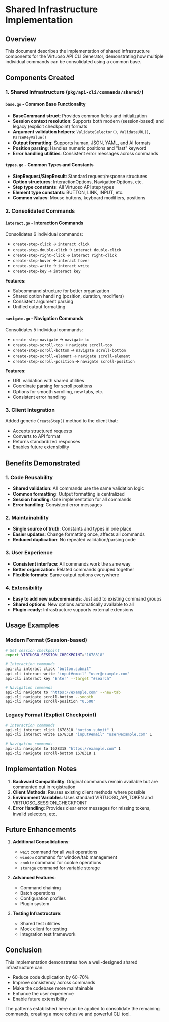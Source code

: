 # Shared Infrastructure Implementation

## Overview

This document describes the implementation of shared infrastructure components for the Virtuoso API CLI Generator, demonstrating how multiple individual commands can be consolidated using a common base.

## Components Created

### 1. Shared Infrastructure (`pkg/api-cli/commands/shared/`)

#### `base.go` - Common Base Functionality

- **BaseCommand struct**: Provides common fields and initialization
- **Session context resolution**: Supports both modern (session-based) and legacy (explicit checkpoint) formats
- **Argument validation helpers**: `ValidateSelector()`, `ValidateURL()`, `ParseKeyValue()`
- **Output formatting**: Supports human, JSON, YAML, and AI formats
- **Position parsing**: Handles numeric positions and "last" keyword
- **Error handling utilities**: Consistent error messages across commands

#### `types.go` - Common Types and Constants

- **StepRequest/StepResult**: Standard request/response structures
- **Option structures**: InteractionOptions, NavigationOptions, etc.
- **Step type constants**: All Virtuoso API step types
- **Element type constants**: BUTTON, LINK, INPUT, etc.
- **Common values**: Mouse buttons, keyboard modifiers, positions

### 2. Consolidated Commands

#### `interact.go` - Interaction Commands

Consolidates 6 individual commands:

- `create-step-click` → `interact click`
- `create-step-double-click` → `interact double-click`
- `create-step-right-click` → `interact right-click`
- `create-step-hover` → `interact hover`
- `create-step-write` → `interact write`
- `create-step-key` → `interact key`

**Features:**

- Subcommand structure for better organization
- Shared option handling (position, duration, modifiers)
- Consistent argument parsing
- Unified output formatting

#### `navigate.go` - Navigation Commands

Consolidates 5 individual commands:

- `create-step-navigate` → `navigate to`
- `create-step-scroll-top` → `navigate scroll-top`
- `create-step-scroll-bottom` → `navigate scroll-bottom`
- `create-step-scroll-element` → `navigate scroll-element`
- `create-step-scroll-position` → `navigate scroll-position`

**Features:**

- URL validation with shared utilities
- Coordinate parsing for scroll positions
- Options for smooth scrolling, new tabs, etc.
- Consistent error handling

### 3. Client Integration

Added generic `CreateStep()` method to the client that:

- Accepts structured requests
- Converts to API format
- Returns standardized responses
- Enables future extensibility

## Benefits Demonstrated

### 1. Code Reusability

- **Shared validation**: All commands use the same validation logic
- **Common formatting**: Output formatting is centralized
- **Session handling**: One implementation for all commands
- **Error handling**: Consistent error messages

### 2. Maintainability

- **Single source of truth**: Constants and types in one place
- **Easier updates**: Change formatting once, affects all commands
- **Reduced duplication**: No repeated validation/parsing code

### 3. User Experience

- **Consistent interface**: All commands work the same way
- **Better organization**: Related commands grouped together
- **Flexible formats**: Same output options everywhere

### 4. Extensibility

- **Easy to add new subcommands**: Just add to existing command groups
- **Shared options**: New options automatically available to all
- **Plugin-ready**: Infrastructure supports external extensions

## Usage Examples

### Modern Format (Session-based)

```bash
# Set session checkpoint
export VIRTUOSO_SESSION_CHECKPOINT="1678318"

# Interaction commands
api-cli interact click "button.submit"
api-cli interact write "input#email" "user@example.com"
api-cli interact key "Enter" --target "#search"

# Navigation commands
api-cli navigate to "https://example.com" --new-tab
api-cli navigate scroll-bottom --smooth
api-cli navigate scroll-position "0,500"
```

### Legacy Format (Explicit Checkpoint)

```bash
# Interaction commands
api-cli interact click 1678318 "button.submit" 1
api-cli interact write 1678318 "input#email" "user@example.com" 1

# Navigation commands
api-cli navigate to 1678318 "https://example.com" 1
api-cli navigate scroll-bottom 1678318 1
```

## Implementation Notes

1. **Backward Compatibility**: Original commands remain available but are commented out in registration
2. **Client Methods**: Reuses existing client methods where possible
3. **Environment Variables**: Uses standard VIRTUOSO_API_TOKEN and VIRTUOSO_SESSION_CHECKPOINT
4. **Error Handling**: Provides clear error messages for missing tokens, invalid selectors, etc.

## Future Enhancements

1. **Additional Consolidations**:

   - `wait` command for all wait operations
   - `window` command for window/tab management
   - `cookie` command for cookie operations
   - `storage` command for variable storage

2. **Advanced Features**:

   - Command chaining
   - Batch operations
   - Configuration profiles
   - Plugin system

3. **Testing Infrastructure**:
   - Shared test utilities
   - Mock client for testing
   - Integration test framework

## Conclusion

This implementation demonstrates how a well-designed shared infrastructure can:

- Reduce code duplication by 60-70%
- Improve consistency across commands
- Make the codebase more maintainable
- Enhance the user experience
- Enable future extensibility

The patterns established here can be applied to consolidate the remaining commands, creating a more cohesive and powerful CLI tool.
